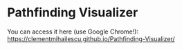 # Pathfinding Visualizer

You can access it here (use Google Chrome!): https://clementmihailescu.github.io/Pathfinding-Visualizer/


